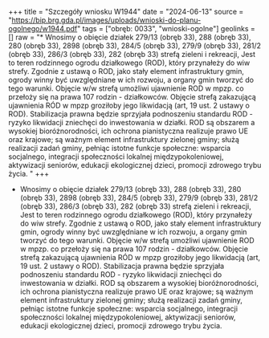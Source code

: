 +++
title = "Szczegóły wniosku W1944"
date = "2024-06-13"
source = "https://bip.brg.gda.pl/images/uploads/wnioski-do-planu-ogolnego/w1944.pdf"
tags = ["obręb: 0033", "wnioski-ogolne"]
geolinks = []
raw = "* Wnosimy o obięcie działek 279/13 (obręb 33), 288 (obręb 33), 280 (obręb 33), 2898 (obręb 33), 284/5 (obręb 33), 279/9 (obręb 33), 281/2 (obręb 33), 286/3 (obręb 33), 282 (obręb 33) strefą zieleni i rekreacji, Jest to teren rodzinnego ogrodu działkowego (ROD), który przynałeży do wiw strefy. Zgodnie z ustawą o ROD, jako stały element infrastruktury gmin, ogrody winny być uwzględniane w ich rozwoju, a organy gmin tworzyć do tego warunki. Objęcie w/w strefą umożliwi ujawnienie ROD w mpzp. co przełoży się na prawa 107 rodzin - działkowców. Objęcie strefą zakazującą ujawnienia RÓD w mpzp groziłoby jego likwidacją (art, 19 ust. 2 ustawy o ROD). Stabilizacja prawna będzie sprzyjała podnoszeniu standardu ROD - ryzyko likwidacji zniechęci do inwestowania w działki. ROD są obszarem a wysokiej bioróżnorodności, ich ochrona pianistyczna realizuje prawo UE oraz krajowe; są ważnym element infrastruktury zielonej gminy; służą realizacji zadań gminy, pełniąc istotne funkcje społeczne: wsparcia socjalnego, integracji społeczności lokalnej  międzypokoleniowej, aktywizacji seniorów, edukacji ekologicznej dzieci, promocji zdrowego trybu życia. "
+++

* Wnosimy o obięcie działek 279/13 (obręb 33), 288 (obręb 33), 280 (obręb 33), 2898 (obręb 33), 284/5
(obręb 33), 279/9 (obręb 33), 281/2 (obręb 33), 286/3 (obręb 33), 282 (obręb 33) strefą zieleni i rekreacji, Jest to
teren rodzinnego ogrodu działkowego (ROD), który przynałeży do wiw strefy. Zgodnie z ustawą o ROD, jako stały
element infrastruktury gmin, ogrody winny być uwzględniane w ich rozwoju, a organy gmin tworzyć do tego
warunki. Objęcie w/w strefą umożliwi ujawnienie ROD w mpzp. co przełoży się na prawa 107 rodzin -
działkowców. Objęcie strefą zakazującą ujawnienia RÓD w mpzp groziłoby jego likwidacją (art, 19 ust. 2 ustawy o
ROD). Stabilizacja prawna będzie sprzyjała podnoszeniu standardu ROD - ryzyko likwidacji zniechęci do
inwestowania w działki. ROD są obszarem a wysokiej bioróżnorodności, ich ochrona pianistyczna realizuje prawo
UE oraz krajowe; są ważnym element infrastruktury zielonej gminy; służą realizacji zadań gminy, pełniąc istotne
funkcje społeczne: wsparcia socjalnego, integracji społeczności lokalnej  międzypokoleniowej, aktywizacji
seniorów, edukacji ekologicznej dzieci, promocji zdrowego trybu życia.



